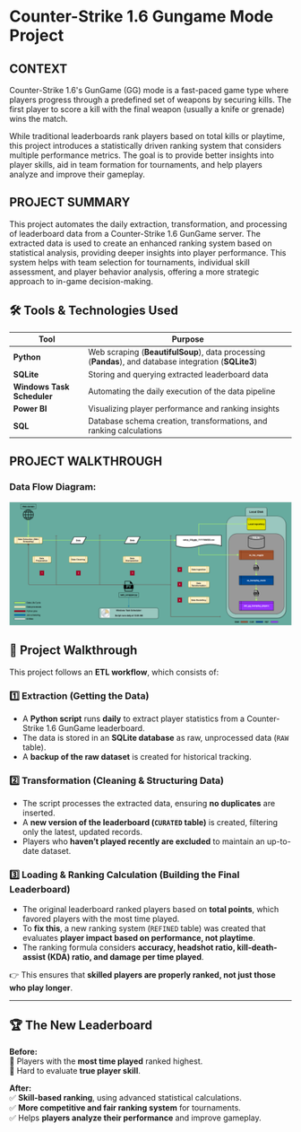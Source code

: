 # Counter-Strike 1.6 Gungame Mode Project


## **CONTEXT**
Counter-Strike 1.6's GunGame (GG) mode is a fast-paced game type where players progress through a predefined set of weapons by securing kills. The first player to score a kill with the final weapon (usually a knife or grenade) wins the match.

While traditional leaderboards rank players based on total kills or playtime, this project introduces a statistically driven ranking system that considers multiple performance metrics. The goal is to provide better insights into player skills, aid in team formation for tournaments, and help players analyze and improve their gameplay.

## **PROJECT SUMMARY**
This project automates the daily extraction, transformation, and processing of leaderboard data from a Counter-Strike 1.6 GunGame server. The extracted data is used to create an enhanced ranking system based on statistical analysis, providing deeper insights into player performance. This system helps with team selection for tournaments, individual skill assessment, and player behavior analysis, offering a more strategic approach to in-game decision-making.

## 🛠 Tools & Technologies Used

| Tool | Purpose |
|------|---------|
| **Python** | Web scraping (**BeautifulSoup**), data processing (**Pandas**), and database integration (**SQLite3**) |
| **SQLite** | Storing and querying extracted leaderboard data |
| **Windows Task Scheduler** | Automating the daily execution of the data pipeline |
| **Power BI** | Visualizing player performance and ranking insights |
| **SQL** | Database schema creation, transformations, and ranking calculations |


## PROJECT WALKTHROUGH

### Data Flow Diagram:

![Data Flow Diagram](https://github.com/tomiproyectx/CS1.6GG/blob/main/DFD%20Diagram%20CS16GGTP%20V2.png)


## 📂 Project Walkthrough  
This project follows an **ETL workflow**, which consists of:  

### **1️⃣ Extraction (Getting the Data)**  
- A **Python script** runs **daily** to extract player statistics from a Counter-Strike 1.6 GunGame leaderboard.  
- The data is stored in an **SQLite database** as raw, unprocessed data (`RAW` table).  
- A **backup of the raw dataset** is created for historical tracking.  

### **2️⃣ Transformation (Cleaning & Structuring Data)**  
- The script processes the extracted data, ensuring **no duplicates** are inserted.  
- A **new version of the leaderboard (`CURATED` table)** is created, filtering only the latest, updated records.  
- Players who **haven’t played recently are excluded** to maintain an up-to-date dataset.  

### **3️⃣ Loading & Ranking Calculation (Building the Final Leaderboard)**  
- The original leaderboard ranked players based on **total points**, which favored players with the most time played.  
- To **fix this**, a new ranking system (`REFINED` table) was created that evaluates **player impact based on performance, not playtime**.  
- The ranking formula considers **accuracy, headshot ratio, kill-death-assist (KDA) ratio, and damage per time played**.  

👉 This ensures that **skilled players are properly ranked, not just those who play longer**.  

---

## **🏆 The New Leaderboard**  
**Before:**  
🔹 Players with the **most time played** ranked highest.  
🔹 Hard to evaluate **true player skill**.  

**After:**  
✅ **Skill-based ranking**, using advanced statistical calculations.  
✅ **More competitive and fair ranking system** for tournaments.  
✅ Helps **players analyze their performance** and improve gameplay.  
